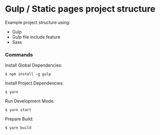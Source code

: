 # Gulp / Static pages project structure

  Example project structure using:

  - Gulp
  - Gulp file include feature
  - Sass

### Commands

Install Global Dependencies:

    $ npm install -g gulp

Install Project Dependencies:

    $ yarn

Run Development Mode:

    $ yarn start

Prepare Build:

    $ yarn build
